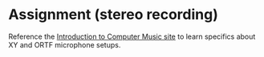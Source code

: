 # Assignment \(stereo recording\)

Reference the [Introduction to Computer Music site](https://cmtext.indiana.edu/studio/chapter2_mics5.php) to learn specifics about XY and ORTF microphone setups.




